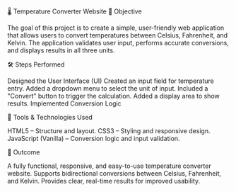 🌡️ Temperature Converter Website
📌 Objective

The goal of this project is to create a simple, user-friendly web application that allows users to convert temperatures between Celsius, Fahrenheit, and Kelvin. The application validates user input, performs accurate conversions, and displays results in all three units.

🛠️ Steps Performed

Designed the User Interface (UI)
Created an input field for temperature entry.
Added a dropdown menu to select the unit of input.
Included a "Convert" button to trigger the calculation.
Added a display area to show results.
Implemented Conversion Logic


🧰 Tools & Technologies Used

HTML5 – Structure and layout.
CSS3 – Styling and responsive design.
JavaScript (Vanilla) – Conversion logic and input validation.

🎯 Outcome

A fully functional, responsive, and easy-to-use temperature converter website.
Supports bidirectional conversions between Celsius, Fahrenheit, and Kelvin.
Provides clear, real-time results for improved usability.
